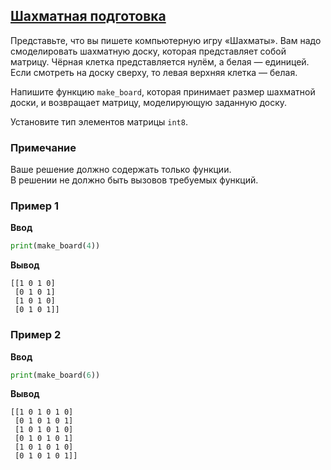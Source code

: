 ## [Шахматная подготовка](../../../solutions/6.1/61_g.py)

Представьте, что вы пишете компьютерную игру «Шахматы». Вам надо смоделировать шахматную доску, которая представляет собой матрицу. Чёрная клетка представляется нулём, а белая — единицей. Если смотреть на доску сверху, то левая верхняя клетка — белая.

Напишите функцию `make_board`, которая принимает размер шахматной доски, и возвращает матрицу, моделирующую заданную доску.

Установите тип элементов матрицы `int8`.

### Примечание

Ваше решение должно содержать только функции.\
В решении не должно быть вызовов требуемых функций.

### Пример 1

**Ввод**
```python
print(make_board(4))
```

**Вывод**
```plaintext
[[1 0 1 0]
 [0 1 0 1]
 [1 0 1 0]
 [0 1 0 1]]
```

### Пример 2

**Ввод**
```python
print(make_board(6))
```

**Вывод**
```plaintext
[[1 0 1 0 1 0]
 [0 1 0 1 0 1]
 [1 0 1 0 1 0]
 [0 1 0 1 0 1]
 [1 0 1 0 1 0]
 [0 1 0 1 0 1]]
```